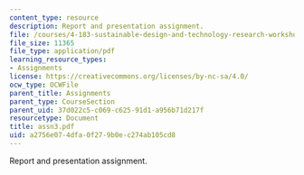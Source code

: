 ```yaml
---
content_type: resource
description: Report and presentation assignment.
file: /courses/4-183-sustainable-design-and-technology-research-workshop-spring-2004/a2756e074dfa0f279b0ec274ab105cd8_assn3.pdf
file_size: 11365
file_type: application/pdf
learning_resource_types:
- Assignments
license: https://creativecommons.org/licenses/by-nc-sa/4.0/
ocw_type: OCWFile
parent_title: Assignments
parent_type: CourseSection
parent_uid: 37d022c5-c069-c625-91d1-a956b71d217f
resourcetype: Document
title: assn3.pdf
uid: a2756e07-4dfa-0f27-9b0e-c274ab105cd8
---
```

Report and presentation assignment.